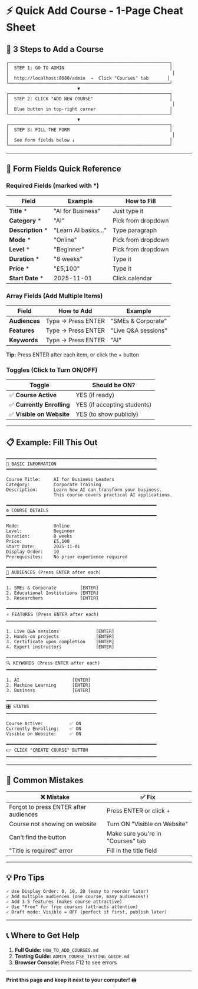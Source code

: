 # ⚡ Quick Add Course - 1-Page Cheat Sheet

## 🚀 3 Steps to Add a Course

```
┌─────────────────────────────────────────────────────────────┐
│  STEP 1: GO TO ADMIN                                        │
│                                                              │
│  http://localhost:8080/admin  →  Click "Courses" tab       │
└─────────────────────────────────────────────────────────────┘
                           ▼
┌─────────────────────────────────────────────────────────────┐
│  STEP 2: CLICK "ADD NEW COURSE"                             │
│                                                              │
│  Blue button in top-right corner                            │
└─────────────────────────────────────────────────────────────┘
                           ▼
┌─────────────────────────────────────────────────────────────┐
│  STEP 3: FILL THE FORM                                      │
│                                                              │
│  See form fields below ↓                                    │
└─────────────────────────────────────────────────────────────┘
```

---

## 📝 Form Fields Quick Reference

### **Required Fields** (marked with \*)

| Field              | Example              | How to Fill        |
| ------------------ | -------------------- | ------------------ |
| **Title** \*       | "AI for Business"    | Just type it       |
| **Category** \*    | "AI"                 | Pick from dropdown |
| **Description** \* | "Learn AI basics..." | Type paragraph     |
| **Mode** \*        | "Online"             | Pick from dropdown |
| **Level** \*       | "Beginner"           | Pick from dropdown |
| **Duration** \*    | "8 weeks"            | Type it            |
| **Price** \*       | "£5,100"             | Type it            |
| **Start Date** \*  | 2025-11-01           | Click calendar     |

### **Array Fields** (Add Multiple Items)

| Field         | How to Add         | Example             |
| ------------- | ------------------ | ------------------- |
| **Audiences** | Type → Press ENTER | "SMEs & Corporate"  |
| **Features**  | Type → Press ENTER | "Live Q&A sessions" |
| **Keywords**  | Type → Press ENTER | "AI"                |

**Tip:** Press ENTER after each item, or click the + button

### **Toggles** (Click to Turn ON/OFF)

| Toggle                     | Should be ON?               |
| -------------------------- | --------------------------- |
| ✅ **Course Active**       | YES (if ready)              |
| ✅ **Currently Enrolling** | YES (if accepting students) |
| ✅ **Visible on Website**  | YES (to show publicly)      |

---

## 📋 Example: Fill This Out

```
━━━━━━━━━━━━━━━━━━━━━━━━━━━━━━━━━━━━━━━━━━━━━━━━━━━━━━━━━
📝 BASIC INFORMATION
━━━━━━━━━━━━━━━━━━━━━━━━━━━━━━━━━━━━━━━━━━━━━━━━━━━━━━━━━

Course Title:     AI for Business Leaders
Category:         Corporate Training
Description:      Learn how AI can transform your business.
                  This course covers practical AI applications.

━━━━━━━━━━━━━━━━━━━━━━━━━━━━━━━━━━━━━━━━━━━━━━━━━━━━━━━━━
⚙️ COURSE DETAILS
━━━━━━━━━━━━━━━━━━━━━━━━━━━━━━━━━━━━━━━━━━━━━━━━━━━━━━━━━

Mode:             Online
Level:            Beginner
Duration:         8 weeks
Price:            £5,100
Start Date:       2025-11-01
Display Order:    10
Prerequisites:    No prior experience required

━━━━━━━━━━━━━━━━━━━━━━━━━━━━━━━━━━━━━━━━━━━━━━━━━━━━━━━━━
👥 AUDIENCES (Press ENTER after each)
━━━━━━━━━━━━━━━━━━━━━━━━━━━━━━━━━━━━━━━━━━━━━━━━━━━━━━━━━

1. SMEs & Corporate         [ENTER]
2. Educational Institutions [ENTER]
3. Researchers              [ENTER]

━━━━━━━━━━━━━━━━━━━━━━━━━━━━━━━━━━━━━━━━━━━━━━━━━━━━━━━━━
⭐ FEATURES (Press ENTER after each)
━━━━━━━━━━━━━━━━━━━━━━━━━━━━━━━━━━━━━━━━━━━━━━━━━━━━━━━━━

1. Live Q&A sessions              [ENTER]
2. Hands-on projects              [ENTER]
3. Certificate upon completion    [ENTER]
4. Expert instructors             [ENTER]

━━━━━━━━━━━━━━━━━━━━━━━━━━━━━━━━━━━━━━━━━━━━━━━━━━━━━━━━━
🔍 KEYWORDS (Press ENTER after each)
━━━━━━━━━━━━━━━━━━━━━━━━━━━━━━━━━━━━━━━━━━━━━━━━━━━━━━━━━

1. AI                    [ENTER]
2. Machine Learning      [ENTER]
3. Business              [ENTER]

━━━━━━━━━━━━━━━━━━━━━━━━━━━━━━━━━━━━━━━━━━━━━━━━━━━━━━━━━
🎛️ STATUS
━━━━━━━━━━━━━━━━━━━━━━━━━━━━━━━━━━━━━━━━━━━━━━━━━━━━━━━━━

Course Active:          ✅ ON
Currently Enrolling:    ✅ ON
Visible on Website:     ✅ ON

━━━━━━━━━━━━━━━━━━━━━━━━━━━━━━━━━━━━━━━━━━━━━━━━━━━━━━━━━
👉 CLICK "CREATE COURSE" BUTTON
━━━━━━━━━━━━━━━━━━━━━━━━━━━━━━━━━━━━━━━━━━━━━━━━━━━━━━━━━
```

---

## 🎯 Common Mistakes

| ❌ Mistake                            | ✅ Fix                            |
| ------------------------------------- | --------------------------------- |
| Forgot to press ENTER after audiences | Press ENTER or click +            |
| Course not showing on website         | Turn ON "Visible on Website"      |
| Can't find the button                 | Make sure you're in "Courses" tab |
| "Title is required" error             | Fill in the title field           |

---

## 💡 Pro Tips

```
✓ Use Display Order: 0, 10, 20 (easy to reorder later)
✓ Add multiple audiences (one course, many audiences!)
✓ Add 3-5 features (makes course attractive)
✓ Use "Free" for free courses (attracts attention)
✓ Draft mode: Visible = OFF (perfect it first, publish later)
```

---

## 📞 Where to Get Help

1. **Full Guide:** `HOW_TO_ADD_COURSES.md`
2. **Testing Guide:** `ADMIN_COURSE_TESTING_GUIDE.md`
3. **Browser Console:** Press F12 to see errors

---

**Print this page and keep it next to your computer!** 🖨️

